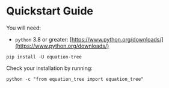 # Quickstart Guide

You will need:

- `python` 3.8 or greater: [https://www.python.org/downloads/](https://www.python.org/downloads/)


```shell
pip install -U equation-tree
```


Check your installation by running:
```shell
python -c "from equation_tree import equation_tree"
```
